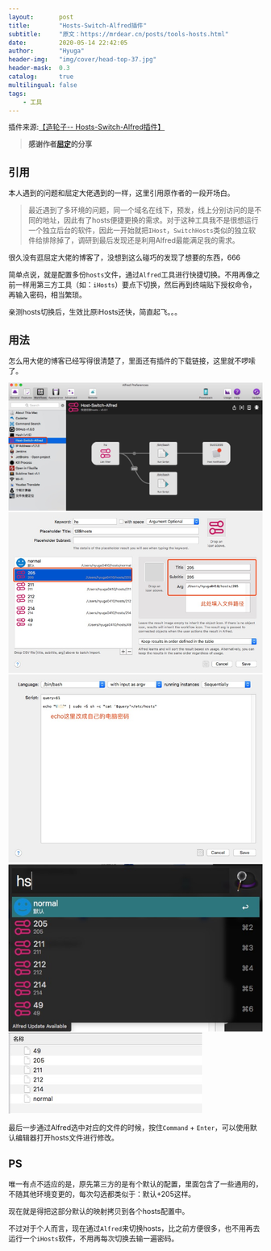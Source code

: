 ```yaml
---
layout:       post
title:        "Hosts-Switch-Alfred插件"
subtitle:     "原文：https://mrdear.cn/posts/tools-hosts.html"
date:         2020-05-14 22:42:05
author:       "Hyuga"
header-img:   "img/cover/head-top-37.jpg"
header-mask:  0.3
catalog:      true
multilingual: false
tags:
    - 工具
---
```


插件来源:[【造轮子-- Hosts-Switch-Alfred插件】](https://mrdear.cn/posts/tools-hosts.html)

> **感谢作者[屈定](https://mrdear.cn/)的分享**

## 引用

本人遇到的问题和屈定大佬遇到的一样，这里引用原作者的一段开场白。

> 最近遇到了多环境的问题，同一个域名在线下，预发，线上分别访问的是不同的地址，因此有了hosts便捷更换的需求。对于这种工具我不是很想运行一个独立后台的软件，因此一开始就把`IHost`，`SwitchHosts`类似的独立软件给排除掉了，调研到最后发现还是利用Alfred最能满足我的需求。

很久没有逛屈定大佬的博客了，没想到这么碰巧的发现了想要的东西，666

简单点说，就是配置多份`hosts`文件，通过`Alfred`工具进行快捷切换。不用再像之前一样用第三方工具（如：`iHosts`）要点下切换，然后再到终端贴下授权命令，再输入密码，相当繁琐。

亲测hosts切换后，生效比原iHosts还快，简直起飞。。。

## 用法

怎么用大佬的博客已经写得很清楚了，里面还有插件的下载链接，这里就不啰嗦了。

![](/img/2020/2020-05/tools-hosts-1.png)
![](/img/2020/2020-05/tools-hosts-2.png)
![](/img/2020/2020-05/tools-hosts-3.png)
![](/img/2020/2020-05/tools-hosts-4.png)
![](/img/2020/2020-05/tools-hosts-5.png)

最后一步通过Alfred选中对应的文件的时候，按住`Command` + `Enter`，可以使用默认编辑器打开hosts文件进行修改。

## PS
唯一有点不适应的是，原先第三方的是有个默认的配置，里面包含了一些通用的，不随其他环境变更的，每次勾选都类似于：默认+205这样。

现在就是得把这部分默认的映射拷贝到各个hosts配置中。

不过对于个人而言，现在通过`Alfred`来切换hosts，比之前方便很多，也不用再去运行一个`iHosts`软件，不用再每次切换去输一遍密码。


